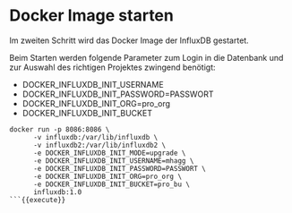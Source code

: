 # Docker Image starten

Im zweiten Schritt wird das Docker Image der InfluxDB gestartet.

Beim Starten werden folgende Parameter zum Login in die Datenbank und zur Auswahl des richtigen Projektes zwingend benötigt:
 - DOCKER_INFLUXDB_INIT_USERNAME
 - DOCKER_INFLUXDB_INIT_PASSWORD=PASSWORT
 - DOCKER_INFLUXDB_INIT_ORG=pro_org
 - DOCKER_INFLUXDB_INIT_BUCKET

```
docker run -p 8086:8086 \
      -v influxdb:/var/lib/influxdb \
      -v influxdb2:/var/lib/influxdb2 \
      -e DOCKER_INFLUXDB_INIT_MODE=upgrade \
      -e DOCKER_INFLUXDB_INIT_USERNAME=mhagg \
      -e DOCKER_INFLUXDB_INIT_PASSWORD=PASSWORT \
      -e DOCKER_INFLUXDB_INIT_ORG=pro_org \
      -e DOCKER_INFLUXDB_INIT_BUCKET=pro_bu \
      influxdb:1.0
```{{execute}}